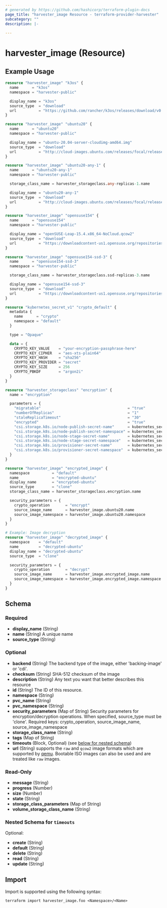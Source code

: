 ```yaml
---
# generated by https://github.com/hashicorp/terraform-plugin-docs
page_title: "harvester_image Resource - terraform-provider-harvester"
subcategory: ""
description: |-
  
---
```


# harvester_image (Resource)



## Example Usage

```terraform
resource "harvester_image" "k3os" {
  name      = "k3os"
  namespace = "harvester-public"

  display_name = "k3os"
  source_type  = "download"
  url          = "https://github.com/rancher/k3os/releases/download/v0.20.6-k3s1r0/k3os-amd64.iso"
}

resource "harvester_image" "ubuntu20" {
  name      = "ubuntu20"
  namespace = "harvester-public"

  display_name = "ubuntu-20.04-server-cloudimg-amd64.img"
  source_type  = "download"
  url          = "http://cloud-images.ubuntu.com/releases/focal/release/ubuntu-20.04-server-cloudimg-amd64.img"
}

resource "harvester_image" "ubuntu20-any-1" {
  name      = "ubuntu20-any-1"
  namespace = "harvester-public"

  storage_class_name = harvester_storageclass.any-replicas-1.name

  display_name = "ubuntu20-any-1"
  source_type  = "download"
  url          = "http://cloud-images.ubuntu.com/releases/focal/release/ubuntu-20.04-server-cloudimg-amd64.img"
}

resource "harvester_image" "opensuse154" {
  name      = "opensuse154"
  namespace = "harvester-public"

  display_name = "openSUSE-Leap-15.4.x86_64-NoCloud.qcow2"
  source_type  = "download"
  url          = "https://downloadcontent-us1.opensuse.org/repositories/Cloud:/Images:/Leap_15.4/images/openSUSE-Leap-15.4.x86_64-NoCloud.qcow2"
}

resource "harvester_image" "opensuse154-ssd-3" {
  name      = "opensuse154-ssd-3"
  namespace = "harvester-public"

  storage_class_name = harvester_storageclass.ssd-replicas-3.name

  display_name = "opensuse154-ssd-3"
  source_type  = "download"
  url          = "https://downloadcontent-us1.opensuse.org/repositories/Cloud:/Images:/Leap_15.4/images/openSUSE-Leap-15.4.x86_64-NoCloud.qcow2"
}

resource "kubernetes_secret_v1" "crypto_default" {
  metadata {
    name      = "crypto"
    namespace = "default"
  }

  type = "Opaque"

  data = {
    CRYPTO_KEY_VALUE    = "your-encryption-passphrase-here"
    CRYPTO_KEY_CIPHER   = "aes-xts-plain64"
    CRYPTO_KEY_HASH     = "sha256"
    CRYPTO_KEY_PROVIDER = "secret"
    CRYPTO_KEY_SIZE     = 256
    CRYPTO_PBKDF        = "argon2i"
  }
}

resource "harvester_storageclass" "encryption" {
  name = "encryption"

  parameters = {
    "migratable"                                       = "true"
    "numberOfReplicas"                                 = "1"
    "staleReplicaTimeout"                              = "30"
    "encrypted"                                        = "true"
    "csi.storage.k8s.io/node-publish-secret-name"      = kubernetes_secret_v1.crypto_default.metadata[0].name
    "csi.storage.k8s.io/node-publish-secret-namespace" = kubernetes_secret_v1.crypto_default.metadata[0].namespace
    "csi.storage.k8s.io/node-stage-secret-name"        = kubernetes_secret_v1.crypto_default.metadata[0].name
    "csi.storage.k8s.io/node-stage-secret-namespace"   = kubernetes_secret_v1.crypto_default.metadata[0].namespace
    "csi.storage.k8s.io/provisioner-secret-name"       = kubernetes_secret_v1.crypto_default.metadata[0].name
    "csi.storage.k8s.io/provisioner-secret-namespace"  = kubernetes_secret_v1.crypto_default.metadata[0].namespace
  }
}

resource "harvester_image" "encrypted_image" {
  namespace          = "default"
  name               = "encrypted-ubuntu"
  display_name       = "encrypted-ubuntu"
  source_type        = "clone"
  storage_class_name = harvester_storageclass.encryption.name

  security_parameters = {
    crypto_operation       = "encrypt"
    source_image_name      = harvester_image.ubuntu20.name
    source_image_namespace = harvester_image.ubuntu20.namespace
  }
}

# Example: Image decryption
resource "harvester_image" "decrypted_image" {
  namespace    = "default"
  name         = "decrypted-ubuntu"
  display_name = "decrypted-ubuntu"
  source_type  = "clone"

  security_parameters = {
    crypto_operation       = "decrypt"
    source_image_name      = harvester_image.encrypted_image.name
    source_image_namespace = harvester_image.encrypted_image.namespace
  }
}
```

<!-- schema generated by tfplugindocs -->
## Schema

### Required

- **display_name** (String)
- **name** (String) A unique name
- **source_type** (String)

### Optional

- **backend** (String) The backend type of the image, either 'backing-image' or 'cdi'.
- **checksum** (String) SHA-512 checksum of the image
- **description** (String) Any text you want that better describes this resource
- **id** (String) The ID of this resource.
- **namespace** (String)
- **pvc_name** (String)
- **pvc_namespace** (String)
- **security_parameters** (Map of String) Security parameters for encryption/decryption operations. When specified, source_type must be 'clone'. Required keys: crypto_operation, source_image_name, source_image_namespace
- **storage_class_name** (String)
- **tags** (Map of String)
- **timeouts** (Block, Optional) (see [below for nested schema](#nestedblock--timeouts))
- **url** (String) supports the `raw` and `qcow2` image formats which are supported by [qemu](https://www.qemu.org/docs/master/system/images.html#disk-image-file-formats). Bootable ISO images can also be used and are treated like `raw` images.

### Read-Only

- **message** (String)
- **progress** (Number)
- **size** (Number)
- **state** (String)
- **storage_class_parameters** (Map of String)
- **volume_storage_class_name** (String)

<a id="nestedblock--timeouts"></a>
### Nested Schema for `timeouts`

Optional:

- **create** (String)
- **default** (String)
- **delete** (String)
- **read** (String)
- **update** (String)

## Import

Import is supported using the following syntax:

```shell
terraform import harvester_image.foo <Namespace>/<Name>
```
